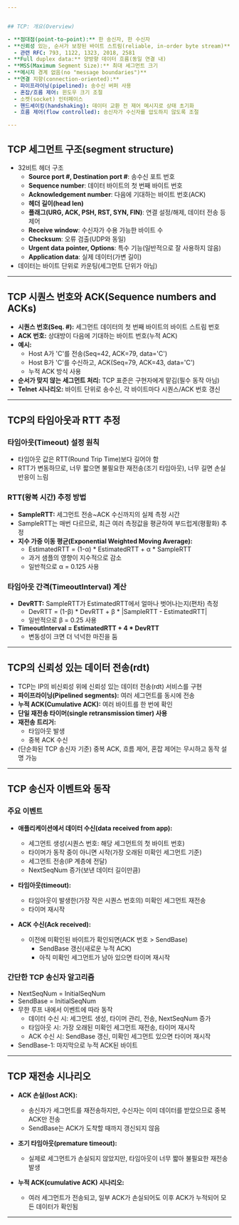 ```yaml
---


## TCP: 개요(Overview)

- **점대점(point-to-point):** 한 송신자, 한 수신자
- **신뢰성 있는, 순서가 보장된 바이트 스트림(reliable, in-order byte stream)**
  - 관련 RFC: 793, 1122, 1323, 2018, 2581
- **Full duplex data:** 양방향 데이터 흐름(동일 연결 내)
- **MSS(Maximum Segment Size):** 최대 세그먼트 크기
- **메시지 경계 없음(no "message boundaries")**
- **연결 지향(connection-oriented):**
  - 파이프라이닝(pipelined): 송수신 버퍼 사용
  - 혼잡/흐름 제어: 윈도우 크기 조절
  - 소켓(socket) 인터페이스
  - 핸드셰이킹(handshaking): 데이터 교환 전 제어 메시지로 상태 초기화
  - 흐름 제어(flow controlled): 송신자가 수신자를 압도하지 않도록 조절

---
```


## TCP 세그먼트 구조(segment structure)

- 32비트 헤더 구조
  - **Source port #, Destination port #**: 송수신 포트 번호
  - **Sequence number**: 데이터 바이트의 첫 번째 바이트 번호
  - **Acknowledgement number**: 다음에 기대하는 바이트 번호(ACK)
  - **헤더 길이(head len)**
  - **플래그(URG, ACK, PSH, RST, SYN, FIN)**: 연결 설정/해제, 데이터 전송 등 제어
  - **Receive window**: 수신자가 수용 가능한 바이트 수
  - **Checksum**: 오류 검출(UDP와 동일)
  - **Urgent data pointer, Options**: 특수 기능(일반적으로 잘 사용하지 않음)
  - **Application data**: 실제 데이터(가변 길이)
- 데이터는 바이트 단위로 카운팅(세그먼트 단위가 아님)

---

## TCP 시퀀스 번호와 ACK(Sequence numbers and ACKs)

- **시퀀스 번호(Seq. #):** 세그먼트 데이터의 첫 번째 바이트의 바이트 스트림 번호
- **ACK 번호:** 상대방이 다음에 기대하는 바이트 번호(누적 ACK)
- **예시:**
  - Host A가 'C'를 전송(Seq=42, ACK=79, data='C')
  - Host B가 'C'를 수신하고, ACK(Seq=79, ACK=43, data='C')
  - 누적 ACK 방식 사용
- **순서가 맞지 않는 세그먼트 처리:** TCP 표준은 구현자에게 맡김(필수 동작 아님)
- **Telnet 시나리오:** 바이트 단위로 송수신, 각 바이트마다 시퀀스/ACK 번호 갱신

---

## TCP의 타임아웃과 RTT 추정

### 타임아웃(Timeout) 설정 원칙
- 타임아웃 값은 RTT(Round Trip Time)보다 길어야 함
- RTT가 변동하므로, 너무 짧으면 불필요한 재전송(조기 타임아웃), 너무 길면 손실 반응이 느림

### RTT(왕복 시간) 추정 방법
- **SampleRTT:** 세그먼트 전송~ACK 수신까지의 실제 측정 시간
- SampleRTT는 매번 다르므로, 최근 여러 측정값을 평균하여 부드럽게(평활화) 추정
- **지수 가중 이동 평균(Exponential Weighted Moving Average):**
  - EstimatedRTT = (1-α) * EstimatedRTT + α * SampleRTT
  - 과거 샘플의 영향이 지수적으로 감소
  - 일반적으로 α = 0.125 사용

### 타임아웃 간격(TimeoutInterval) 계산
- **DevRTT:** SampleRTT가 EstimatedRTT에서 얼마나 벗어나는지(편차) 측정
  - DevRTT = (1-β) * DevRTT + β * |SampleRTT - EstimatedRTT|
  - 일반적으로 β = 0.25 사용
- **TimeoutInterval = EstimatedRTT + 4 * DevRTT**
  - 변동성이 크면 더 넉넉한 마진을 둠

---

## TCP의 신뢰성 있는 데이터 전송(rdt)

- TCP는 IP의 비신뢰성 위에 신뢰성 있는 데이터 전송(rdt) 서비스를 구현
- **파이프라이닝(Pipelined segments):** 여러 세그먼트를 동시에 전송
- **누적 ACK(Cumulative ACK):** 여러 바이트를 한 번에 확인
- **단일 재전송 타이머(single retransmission timer) 사용**
- **재전송 트리거:**
  - 타임아웃 발생
  - 중복 ACK 수신
- (단순화된 TCP 송신자 기준) 중복 ACK, 흐름 제어, 혼잡 제어는 무시하고 동작 설명 가능

--- 

## TCP 송신자 이벤트와 동작

### 주요 이벤트
- **애플리케이션에서 데이터 수신(data received from app):**
  - 세그먼트 생성(시퀀스 번호: 해당 세그먼트의 첫 바이트 번호)
  - 타이머가 동작 중이 아니면 시작(가장 오래된 미확인 세그먼트 기준)
  - 세그먼트 전송(IP 계층에 전달)
  - NextSeqNum 증가(보낸 데이터 길이만큼)

- **타임아웃(timeout):**
  - 타임아웃이 발생한(가장 작은 시퀀스 번호의) 미확인 세그먼트 재전송
  - 타이머 재시작

- **ACK 수신(Ack received):**
  - 이전에 미확인된 바이트가 확인되면(ACK 번호 > SendBase)
    - SendBase 갱신(새로운 누적 ACK)
    - 아직 미확인 세그먼트가 남아 있으면 타이머 재시작

### 간단한 TCP 송신자 알고리즘
- NextSeqNum = InitialSeqNum
- SendBase = InitialSeqNum
- 무한 루프 내에서 이벤트에 따라 동작
  - 데이터 수신 시: 세그먼트 생성, 타이머 관리, 전송, NextSeqNum 증가
  - 타임아웃 시: 가장 오래된 미확인 세그먼트 재전송, 타이머 재시작
  - ACK 수신 시: SendBase 갱신, 미확인 세그먼트 있으면 타이머 재시작
- SendBase-1: 마지막으로 누적 ACK된 바이트

---

## TCP 재전송 시나리오

- **ACK 손실(lost ACK):**
  - 송신자가 세그먼트를 재전송하지만, 수신자는 이미 데이터를 받았으므로 중복 ACK만 전송
  - SendBase는 ACK가 도착할 때까지 갱신되지 않음

- **조기 타임아웃(premature timeout):**
  - 실제로 세그먼트가 손실되지 않았지만, 타임아웃이 너무 짧아 불필요한 재전송 발생

- **누적 ACK(cumulative ACK) 시나리오:**
  - 여러 세그먼트가 전송되고, 일부 ACK가 손실되어도 이후 ACK가 누적되어 모든 데이터가 확인됨

--- 
